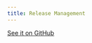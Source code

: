 ```yaml
---
title: Release Management
---
```


[See it on GitHub](https://github.com/apache/thrift/blob/master/doc/ReleaseManagement.md)


